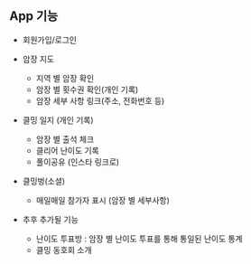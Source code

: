 ## App 기능
- 회원가입/로그인
- 암장 지도
  - 지역 별 암장 확인
  - 암장 별 횟수권 확인(개인 기록)
  - 암장 세부 사항 링크(주소, 전화번호 등)
- 클밍 일지 (개인 기록)
  - 암장 별 출석 체크
  - 클리어 난이도 기록
  - 풀이공유 (인스타 링크로)
- 클밍벙(소셜)
  - 매일매일 참가자 표시 (암장 별 세부사항)
  
- 추후 추가될 기능
  - 난이도 투표방 : 암장 별 난이도 투표를 통해 통일된 난이도 통계
  - 클밍 동호회 소개